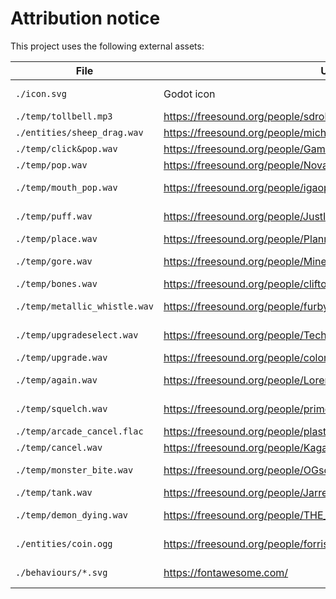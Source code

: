 # Attribution notice

This project uses the following external assets:

| File | URL | License |
|------|-------|-----|
| `./icon.svg` | Godot icon | MIT license |
| `./temp/tollbell.mp3` | https://freesound.org/people/sdroliasnick/sounds/731270/ | CC0 |
| `./entities/sheep_drag.wav` | https://freesound.org/people/michaelperfect/sounds/710298/ | CC0 |
| `./temp/click&pop.wav` | https://freesound.org/people/GammaGool/sounds/730488/ | CC0 |
| `./temp/pop.wav` | https://freesound.org/people/NovaSoundTechnology/sounds/727104/ | CC0 |
| `./temp/mouth_pop.wav` | https://freesound.org/people/igaopuromalte/sounds/725453/ | Attribution 4 |
| `./temp/puff.wav` | https://freesound.org/people/JustInvoke/sounds/446124/ | Attribution 4 |
| `./temp/place.wav` | https://freesound.org/people/Planman/sounds/208111/ | CC0 |
| `./temp/gore.wav` | https://freesound.org/people/MinecraftGamerLR/sounds/728695/ | Attribution 4 |
| `./temp/bones.wav` | https://freesound.org/people/cliftonmcarlson/sounds/392883/ | CC0 |
| `./temp/metallic_whistle.wav` | https://freesound.org/people/furbyguy/sounds/365643/| Attribution 3|
| `./temp/upgradeselect.wav` | https://freesound.org/people/TechspiredMinds/sounds/729216/| Attribution 4|
| `./temp/upgrade.wav` | https://freesound.org/people/colorsCrimsonTears/sounds/607409/ | CC0 |
| `./temp/again.wav` | https://freesound.org/people/LorenzoTheGreat/sounds/417795/ | Attribution 3 |
| `./temp/squelch.wav` | https://freesound.org/people/primeval_polypod/sounds/159389/ | Attribution 3 |
| `./temp/arcade_cancel.flac` | https://freesound.org/people/plasterbrain/sounds/464912/ | CC0 |
| `./temp/cancel.wav` | https://freesound.org/people/Kagateni/sounds/571510/ | CC0 |
| `./temp/monster_bite.wav` | https://freesound.org/people/OGsoundFX/sounds/423010/ | Attribution 4 |
| `./temp/tank.wav` | https://freesound.org/people/JarredGibb/sounds/217273/ | CC0 |
| `./temp/demon_dying.wav` | https://freesound.org/people/THE_bizniss/sounds/37823/ | Attribution 3 |
| `./entities/coin.ogg` | https://freesound.org/people/forrisday/sounds/214509/ | Attribution 4 |
| `./behaviours/*.svg` | https://fontawesome.com/ | CC-BY 4.0 |
